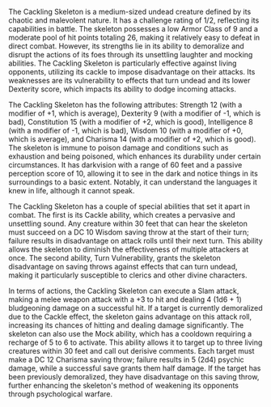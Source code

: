 The Cackling Skeleton is a medium-sized undead creature defined by its chaotic and malevolent nature. It has a challenge rating of 1/2, reflecting its capabilities in battle. The skeleton possesses a low Armor Class of 9 and a moderate pool of hit points totaling 26, making it relatively easy to defeat in direct combat. However, its strengths lie in its ability to demoralize and disrupt the actions of its foes through its unsettling laughter and mocking abilities. The Cackling Skeleton is particularly effective against living opponents, utilizing its cackle to impose disadvantage on their attacks. Its weaknesses are its vulnerability to effects that turn undead and its lower Dexterity score, which impacts its ability to dodge incoming attacks.

The Cackling Skeleton has the following attributes: Strength 12 (with a modifier of +1, which is average), Dexterity 9 (with a modifier of -1, which is bad), Constitution 15 (with a modifier of +2, which is good), Intelligence 8 (with a modifier of -1, which is bad), Wisdom 10 (with a modifier of +0, which is average), and Charisma 14 (with a modifier of +2, which is good). The skeleton is immune to poison damage and conditions such as exhaustion and being poisoned, which enhances its durability under certain circumstances. It has darkvision with a range of 60 feet and a passive perception score of 10, allowing it to see in the dark and notice things in its surroundings to a basic extent. Notably, it can understand the languages it knew in life, although it cannot speak.

The Cackling Skeleton has a couple of special abilities that set it apart in combat. The first is its Cackle ability, which creates a pervasive and unsettling sound. Any creature within 30 feet that can hear the skeleton must succeed on a DC 10 Wisdom saving throw at the start of their turn; failure results in disadvantage on attack rolls until their next turn. This ability allows the skeleton to diminish the effectiveness of multiple attackers at once. The second ability, Turn Vulnerability, grants the skeleton disadvantage on saving throws against effects that can turn undead, making it particularly susceptible to clerics and other divine characters.

In terms of actions, the Cackling Skeleton can execute a Slam attack, making a melee weapon attack with a +3 to hit and dealing 4 (1d6 + 1) bludgeoning damage on a successful hit. If a target is currently demoralized due to the Cackle effect, the skeleton gains advantage on this attack roll, increasing its chances of hitting and dealing damage significantly. The skeleton can also use the Mock ability, which has a cooldown requiring a recharge of 5 to 6 to activate. This ability allows it to target up to three living creatures within 30 feet and call out derisive comments. Each target must make a DC 12 Charisma saving throw; failure results in 5 (2d4) psychic damage, while a successful save grants them half damage. If the target has been previously demoralized, they have disadvantage on this saving throw, further enhancing the skeleton's method of weakening its opponents through psychological warfare.
